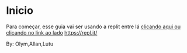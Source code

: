 # Inicio
Para começar, esse guia vai ser usando a replit entre lá [clicando aqui ou clicando no link ao lado](https://repl.it)
https://repl.it/

By: Olym,Allan,Lutu
